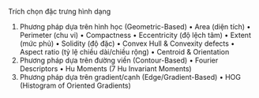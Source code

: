 Trích chọn đặc trưng hình dạng 
1. Phương pháp dựa trên hình học (Geometric-Based)
•	Area (diện tích)
•	Perimeter (chu vi)
•	Compactness
•	Eccentricity (độ lệch tâm)
•	Extent (mức phủ)
•	Solidity (độ đặc)
•	Convex Hull & Convexity defects
•	Aspect ratio (tỷ lệ chiều dài/chiều rộng)
•	Centroid & Orientation
2. Phương pháp dựa trên đường viền (Contour-Based)
•	Fourier Descriptors
•	Hu Moments (7 Hu Invariant Moments)
3. Phương pháp dựa trên gradient/cạnh (Edge/Gradient-Based)
•	HOG (Histogram of Oriented Gradients)
